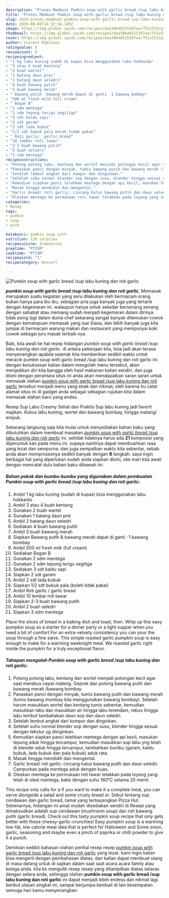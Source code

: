 ```yaml
---
description: "Proses Membuat Pumkin soup with garlic bread /sup labu kuning dan roti garlic Lezat"
title: "Proses Membuat Pumkin soup with garlic bread /sup labu kuning dan roti garlic Lezat"
slug: 2434-proses-membuat-pumkin-soup-with-garlic-bread-sup-labu-kuning-dan-roti-garlic-lezat
date: 2020-09-04T14:32:54.145Z
image: https://img-global.cpcdn.com/recipes/daa38648525107aa/751x532cq70/pumkin-soup-with-garlic-bread-sup-labu-kuning-dan-roti-garlic-foto-resep-utama.jpg
thumbnail: https://img-global.cpcdn.com/recipes/daa38648525107aa/751x532cq70/pumkin-soup-with-garlic-bread-sup-labu-kuning-dan-roti-garlic-foto-resep-utama.jpg
cover: https://img-global.cpcdn.com/recipes/daa38648525107aa/751x532cq70/pumkin-soup-with-garlic-bread-sup-labu-kuning-dan-roti-garlic-foto-resep-utama.jpg
author: Vincent Robinson
ratingvalue: 5
reviewcount: 6
recipeingredient:
- "1 kg labu kuning sudah di kupas bisa menggunakan labu hokkaido"
- "3 atau 4 buah kentang"
- "2 buah wartel"
- "1 batang daun prei"
- "2 batang daun seledri"
- "4 buah bawang putih"
- "3 buah bawang merah"
- " Bawang putih  bawang merah dapat di ganti  1 bawang bombay"
- "500 ml fresh milk full cream"
- " Bagan B"
- "2 sdm mentega"
- "2 sdm tepung terigu segitiga"
- "3 sdt kaldu sapi"
- "2 sdt garam"
- "2 sdt lada bubuk"
- "1/2 sdt bubuk pala boleh tidak pakai"
- " Roti garlic  garlic bread"
- "10 lembar roti tawar"
- "2-3 buah bawang putih"
- "2 buah seledri"
- "3 sdm mentega"
recipeinstructions:
- "Potong potong labu, kentang dan wortel menjadi potongan kecil agar saat merebus cepat mateng. Geprek dan potong bawang putih dan bawang merah /bawang bombay."
- "Panaskan panci dengan minyak, tumis bawang putih dan bawang merah (tumis bawang mombay bila menggunakan bawang bombay). Setelah harum masukkan wortel dan kentang tumis sebentar, kemudian masukkan labu dan masukkan air hingga labu terendam, rebus hingga labu lembut tambahakan daun sop dan daun seledri."
- "Setelah lembut angkat dari kompor dan dinginkan."
- "Setelah suhu normal blender sop dengan susu, blender hingga sesuai dengan tekstur yg diinginkan."
- "Kemudian siapkan panci lelehkan mentega dengan api kecil, masukan tepung aduk hingga tercampur, kemudian masukkan sup labu yng telah di blender aduk hingga tercampur, tambahkan bumbu (garam, kaldu bubuk, lada bubuk dan pala bubuk) aduk rata."
- "Masak hingga mendidih dan mengental."
- "Garlic bread/ roti garlic: cincang halus bawang putih dan daun seledri. Campurkan pada mentega aduk dengan kuas."
- "Oleskan mentega ke permukaan roti tawar letakkan pada loyang yang telah di olesi mentega, bake dengan suhu 160°C selama 20 menit."
categories:
- Resep
tags:
- pumkin
- soup
- with

katakunci: pumkin soup with 
nutrition: 126 calories
recipecuisine: Indonesian
preptime: "PT35M"
cooktime: "PT33M"
recipeyield: "1"
recipecategory: Dessert

---
```



![Pumkin soup with garlic bread /sup labu kuning dan roti garlic](https://img-global.cpcdn.com/recipes/daa38648525107aa/751x532cq70/pumkin-soup-with-garlic-bread-sup-labu-kuning-dan-roti-garlic-foto-resep-utama.jpg)

<b><i>pumkin soup with garlic bread /sup labu kuning dan roti garlic</i></b>, Memasak merupakan suatu kegiatan yang seru dilakukan oleh bermacam orang. bukan hanya para ibu ibu, sebagian pria juga banyak juga yang tertarik dengan kegemaran ini. walaupun hanya untuk sekedar bersenang senang dengan sahabat atau memang sudah menjadi kegemaran dalam dirinya. tidak asing lagi dalam dunia chef sekarang sangat banyak ditemukan cowok dengan kemampuan memasak yang luar biasa, dan lebih banyak juga kita jumpai di bermacam warung makan dan restaurant yang mempunyai koki cowok sebagai juru masak terbaik nya.

Baik, kita awali ke hal resep hidangan <i>pumkin soup with garlic bread /sup labu kuning dan roti garlic</i>. di antara pekerjaan kita, bisa jadi akan terasa menyenangkan apabila sejenak kita memberikan sedikit waktu untuk meracik pumkin soup with garlic bread /sup labu kuning dan roti garlic ini. dengan kesuksesan kalian dalam mengolah menu tersebut, akan menjadikan diri kita bangga oleh hasil makanan kalian sendiri. dan juga disini dengan perantara situs ini anda akan mendapatkan saran saran untuk memasak olahan <u>pumkin soup with garlic bread /sup labu kuning dan roti garlic</u> tersebut menjadi menu yang enak dan nikmat, oleh karena itu catat alamat situs ini di gadget anda sebagai sebagian rujukan kita dalam memasak olahan baru yang endes.

Resep Sup Labu Creamy Sehat dan Praktis Sup labu kuning jadi favorit majikan. Kukus labu kuning, wortel dan bawang bombay, hingga matang/ empuk.


Sekarang langsung saja kita mulai untuk menyediakan bahan baku yang dibutuhkan dalam membuat masakan <u><i>pumkin soup with garlic bread /sup labu kuning dan roti garlic</i></u> ini. setidak tidaknya harus ada <b>21</b> komposisi yang diperuntuk kan pada menu ini. supaya nantinya dapat membuahkan rasa yang lezat dan sempurna. dan juga sempatkan waktu kita sebentar, sebab anda akan memprosesnya sedikit banyak dengan <b>8</b> langkah. saya ingin berbagai hal yang diperlukan sudah anda siapkan disini, oke mari kita awali dengan mencatat dulu bahan baku dibawah ini.

<!--inarticleads1-->

##### Bahan pokok dan bumbu-bumbu yang digunakan dalam pembuatan Pumkin soup with garlic bread /sup labu kuning dan roti garlic:

1. Ambil 1 kg labu kuning (sudah di kupas) bisa menggunakan labu hokkaido
1. Ambil 3 atau 4 buah kentang
1. Gunakan 2 buah wartel
1. Gunakan 1 batang daun prei
1. Ambil 2 batang daun seledri
1. Sediakan 4 buah bawang putih
1. Ambil 3 buah bawang merah
1. Siapkan  Bawang putih &amp; bawang merah dapat di ganti : 1 bawang bombay
1. Ambil 500 ml fresh milk (full cream)
1. Sediakan  Bagan B
1. Gunakan 2 sdm mentega
1. Gunakan 2 sdm tepung terigu segitiga
1. Sediakan 3 sdt kaldu sapi
1. Siapkan 2 sdt garam
1. Ambil 2 sdt lada bubuk
1. Siapkan 1/2 sdt bubuk pala (boleh tidak pakai)
1. Ambil  Roti garlic / garlic bread
1. Ambil 10 lembar roti tawar
1. Siapkan 2-3 buah bawang putih
1. Ambil 2 buah seledri
1. Siapkan 3 sdm mentega


Place the slices of bread in a baking dish and toast, then. Whip up this easy pumpkin soup as a starter for a dinner party or a light supper when you need a bit of comfort For an extra-velvety consistency you can pour the soup through a fine sieve. This simple roasted garlic pumpkin soup is easy enough to make for a warming weeknight meal. We roasted garlic right inside the pumpkin for a truly exceptional flavor. 

<!--inarticleads2-->

##### Tahapan mengolah Pumkin soup with garlic bread /sup labu kuning dan roti garlic:

1. Potong potong labu, kentang dan wortel menjadi potongan kecil agar saat merebus cepat mateng. Geprek dan potong bawang putih dan bawang merah /bawang bombay.
1. Panaskan panci dengan minyak, tumis bawang putih dan bawang merah (tumis bawang mombay bila menggunakan bawang bombay). Setelah harum masukkan wortel dan kentang tumis sebentar, kemudian masukkan labu dan masukkan air hingga labu terendam, rebus hingga labu lembut tambahakan daun sop dan daun seledri.
1. Setelah lembut angkat dari kompor dan dinginkan.
1. Setelah suhu normal blender sop dengan susu, blender hingga sesuai dengan tekstur yg diinginkan.
1. Kemudian siapkan panci lelehkan mentega dengan api kecil, masukan tepung aduk hingga tercampur, kemudian masukkan sup labu yng telah di blender aduk hingga tercampur, tambahkan bumbu (garam, kaldu bubuk, lada bubuk dan pala bubuk) aduk rata.
1. Masak hingga mendidih dan mengental.
1. Garlic bread/ roti garlic: cincang halus bawang putih dan daun seledri. Campurkan pada mentega aduk dengan kuas.
1. Oleskan mentega ke permukaan roti tawar letakkan pada loyang yang telah di olesi mentega, bake dengan suhu 160°C selama 20 menit.


This recipe only calls for a If you want to make it a complete meal, you can serve alongside a salad and some crusty bread or. Sebut tentang sup cendawan dan garlic bread, ramai yang terbayangkan Pizza Hut. Sebenarnya, hidangan ini amat mudah disediakan sendiri di Resepi yang dimaksudkan adalah sup cendawan (mushroom soup) dan roti bawang putih (garlic bread). Check out this tasty pumpkin soup recipe that only gets better with these cheesy-garlic-crunchies! Easy pumpkin soup is a warming low-fat, low calorie meal idea that is perfect for Halloween and Some onion, garlic, seasoning and maybe even a pinch of paprika or chilli powder to give it a punch. 

Demikian sedikit bahasan olahan perihal resep resep <u>pumkin soup with garlic bread /sup labu kuning dan roti garlic</u> yang lezat. kami ingin kalian bisa mengerti dengan pembahasan diatas, dan kalian dapat membuat ulang di masa datang untuk di sajikan dalam saat saat acara acara family atau kolega anda. kita bs mengulik resep resep yang ditampilkan diatas selaras dengan selera anda, sehingga olahan <b>pumkin soup with garlic bread /sup labu kuning dan roti garlic</b> ini dapat menjadi lebih endess dan nikmat lagi. berikut ulasan singkat ini, sampai berjumpa kembali di lain kesempatan. semoga hari kamu menyenangkan.
